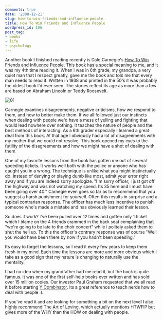 ```yaml
---
comments: true
date: '2008-12-21'
slug: how-to-win-friends-and-influence-people
title: How To Win Friends and Influence People
wordpress_id: 106
post_tag:
- books
- life
- psychology
---
```


Another book I finished reading recently is Dale Carnegie's [How To Win Friends and Influence People](http://www.amazon.com/How-Win-Friends-Influence-People/dp/0671723650).  This book has a special meaning to me, and it was my 4th time reading it.  When I was in 6th grade, my grandpa, a very quiet man that I respect greatly, gave me the book and told me that every man needs to read it.  Written in 1938 and printed in the 50's it was probably the oldest book I'd ever seen.  The stories reflect its age as more than a few are based on Abraham Lincoln or Teddy Roosevelt.  

![01](http://thingsilearned.files.wordpress.com/2008/12/01.jpg?w=198)

Carnegie examines disagreements, negative criticisms, how we respond to them, and how to better make them.  If we all followed just our instincts when dealing with people we'd have a mess of yelling and fighting that would lead nowhere over nothing.  It teaches the nature of people and the best methods of interacting.  As a 6th grader especially I learned a great deal from this book.  At that age I obviously had a lot of disagreements with my mother that we could not resolve.  This book opened my eyes to the futility of the disagreements and how we might have a shot of dealing with them.

One of my favorite lessons from the book has gotten me out of several speeding tickets.  It works well both with the police or anyone who has caught you in a wrong.  The technique is unlike what you might instinctually do.  Instead of denying or playing dumb like most, admit your error right away and if you are indeed sorry apologize.  "I'm sorry officer, I just got off the highway and was not watching my speed.  Its 35 here and I must have been going over 40." Carnegie even goes so far as to recommend that you suggest a harsh punishment for yourself.  Often this results in surprise and a typical contrarian response.  The officer has much less incentive to punish someone who's made a mistake and has obviously learned their lesson.

So does it work?  I've been pulled over 12 times and gotten only 1 ticket which I blame on the 4 friends crammed in the back seat complaining that "we're going to be late to the choir concert" while I politely asked them to shut the hell up.  To this the officer's contrary response was of course "Well you would have been there by now if you hadn't been speeding."

Its easy to forget the lessons, so I read it every few years to keep them fresh in my mind.  Each time the lessons are more and more obvious which I take as a good sign that my nature is changing to naturally use the mentality.

I had no idea when my grandfather had me read it, but the book is quite famous.  It was one of the first self-help books ever written and has sold over 15 million copies.  Our investor Paul Graham requested that we all read it before starting [Y Combinator](http://ycombinator.com).  Its a great reference to teach nerds how to deal with people :).

If you've read it and are looking for something a bit on the next level I also highly recommend[ The Art of Loving](http://www.amazon.com/Art-Loving-Erich-Fromm/dp/0060915943), which actually mentions HTWFIP but gives more of the WHY than the HOW on dealing with people.
